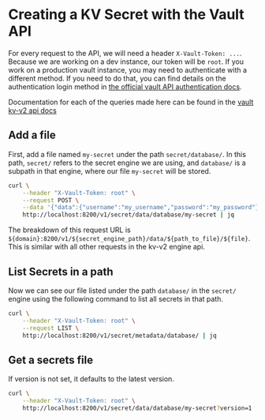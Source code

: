 # Creating a KV Secret with the Vault API

For every request to the API, we will need a header `X-Vault-Token: ...`. Because we are working on a dev instance, our token will be `root`. If you work on a production vault instance, you may need to authenticate with a different method. If you need to do that, you can find details on the authentication login method in [the official vault API authentication docs](https://www.vaultproject.io/api-docs/auth).

Documentation for each of the queries made here can be found in the [vault kv-v2 api docs](https://www.vaultproject.io/api-docs/secret/kv/kv-v2)

## Add a file

First, add a file named `my-secret` under the path `secret/database/`. In this path, `secret/` refers to the secret engine we are using, and `database/` is a subpath in that engine, where our file `my-secret` will be stored.

```bash
curl \
    --header "X-Vault-Token: root" \
    --request POST \
    --data '{"data":{"username":"my_username","password":"my_password"}}' \
    http://localhost:8200/v1/secret/data/database/my-secret | jq
```

The breakdown of this request URL is `${domain}:8200/v1/${secret_engine_path}/data/${path_to_file}/${file}`. This is similar with all other requests in the kv-v2 engine api.

## List Secrets in a path

Now we can see our file listed under the path `database/` in the `secret/` engine using the following command to list all secrets in that path.

```bash
curl \
    --header "X-Vault-Token: root" \
    --request LIST \
    http://localhost:8200/v1/secret/metadata/database/ | jq
```

## Get a secrets file

If version is not set, it defaults to the latest version.

```bash
curl \
    --header "X-Vault-Token: root" \
    http://localhost:8200/v1/secret/data/database/my-secret?version=1 | jq
```
